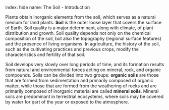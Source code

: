 index: hide
name: The Soil - Introduction

Plants obtain inorganic elements from the soil, which serves as a natural medium for land plants.  **Soil** is the outer loose layer that covers the surface of Earth. Soil quality is a major determinant, along with climate, of plant distribution and growth. Soil quality depends not only on the chemical composition of the soil, but also the topography (regional surface features) and the presence of living organisms. In agriculture, the history of the soil, such as the cultivating practices and previous crops, modify the characteristics and fertility of that soil.

Soil develops very slowly over long periods of time, and its formation results from natural and environmental forces acting on mineral, rock, and organic compounds. Soils can be divided into two groups:  **organic soils** are those that are formed from sedimentation and primarily composed of organic matter, while those that are formed from the weathering of rocks and are primarily composed of inorganic material are called  **mineral soils**. Mineral soils are predominant in terrestrial ecosystems, where soils may be covered by water for part of the year or exposed to the atmosphere.
